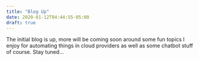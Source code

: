 ```yaml
---
title: "Blog Up"
date: 2020-01-12T04:44:55-05:00
draft: true
---
```


The initial blog is up, more will be coming soon around some fun topics I enjoy for automating things in cloud providers as well as some chatbot stuff of course.  Stay tuned...